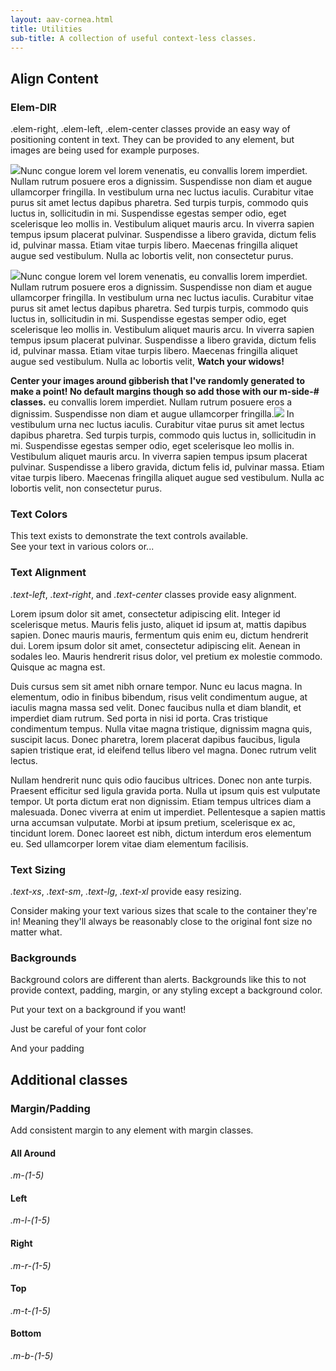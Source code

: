 ```yaml
--- 
layout: aav-cornea.html 
title: Utilities
sub-title: A collection of useful context-less classes.
---
```

## Align Content

### Elem-DIR

.elem-right, .elem-left, .elem-center classes provide an easy way of positioning content in text. They can be provided to any element, but images are being used for example purposes.

<div class="example-box">
    <p><img class="elem-right" src="http://via.placeholder.com/350x150">Nunc congue lorem vel lorem venenatis, eu convallis lorem imperdiet. Nullam rutrum posuere eros a dignissim. Suspendisse non diam et augue ullamcorper fringilla. In vestibulum urna nec luctus iaculis. Curabitur vitae purus sit amet lectus dapibus pharetra. Sed turpis turpis, commodo quis luctus in, sollicitudin in mi. Suspendisse egestas semper odio, eget scelerisque leo mollis in. Vestibulum aliquet mauris arcu. In viverra sapien tempus ipsum placerat pulvinar. Suspendisse a libero gravida, dictum felis id, pulvinar massa. Etiam vitae turpis libero. Maecenas fringilla aliquet augue sed vestibulum. Nulla ac lobortis velit, non consectetur purus.</p>
    <p><img class="elem-left" src="http://via.placeholder.com/350x250">Nunc congue lorem vel lorem venenatis, eu convallis lorem imperdiet. Nullam rutrum posuere eros a dignissim. Suspendisse non diam et augue ullamcorper fringilla. In vestibulum urna nec luctus iaculis. Curabitur vitae purus sit amet lectus dapibus pharetra. Sed turpis turpis, commodo quis luctus in, sollicitudin in mi. Suspendisse egestas semper odio, eget scelerisque leo mollis in. Vestibulum aliquet mauris arcu. In viverra sapien tempus ipsum placerat pulvinar. Suspendisse a libero gravida, dictum felis id, pulvinar massa. Etiam vitae turpis libero. Maecenas fringilla aliquet augue sed vestibulum. Nulla ac lobortis velit, <strong>Watch your widows!</strong></p>
    <p><strong>Center your images around gibberish that I've randomly generated to make a point! No default margins though so
        add those with our m-side-# classes.</strong> eu convallis lorem imperdiet. Nullam rutrum posuere eros a dignissim.
    Suspendisse non diam et augue ullamcorper fringilla.<img class="elem-center m-t-4 m-b-4" src="http://via.placeholder.com/450x250"> In vestibulum urna nec luctus iaculis. Curabitur vitae purus sit amet lectus dapibus pharetra. Sed turpis turpis, commodo quis luctus in, sollicitudin in mi. Suspendisse egestas semper odio, eget scelerisque leo mollis in. Vestibulum aliquet mauris arcu. In viverra sapien tempus ipsum placerat pulvinar. Suspendisse a libero gravida, dictum felis id, pulvinar massa. Etiam vitae turpis libero. Maecenas fringilla aliquet augue sed vestibulum. Nulla ac lobortis velit, non consectetur purus.</p>
</div>

### Text Colors

<div class="example-box">
    <p>This text exists to demonstrate the text controls available.<br>See
        <span class="text-danger">your</span>
        <span class="text-orange">text</span>
        <span class="text-secondary">in</span>
        <span class="text-success">various</span>
        <span class="text-info">colors</span>
        <span class="text-primary">or...</span>
    </p>
</div>

### Text Alignment

*.text-left*, *.text-right*, and *.text-center* classes provide easy alignment.

<div class="example-box">
    <p class="text-left">Lorem ipsum dolor sit amet, consectetur adipiscing elit. Integer id scelerisque metus. Mauris felis justo, aliquet id ipsum at, mattis dapibus sapien. Donec mauris mauris, fermentum quis enim eu, dictum hendrerit dui. Lorem ipsum dolor sit amet, consectetur adipiscing elit. Aenean in sodales leo. Mauris hendrerit risus dolor, vel pretium ex molestie commodo. Quisque ac magna est.</p>
    <p class="text-right">Duis cursus sem sit amet nibh ornare tempor. Nunc eu lacus magna. In elementum, odio in finibus bibendum, risus velit condimentum augue, at iaculis magna massa sed velit. Donec faucibus nulla et diam blandit, et imperdiet diam rutrum. Sed porta in nisi id porta. Cras tristique condimentum tempus. Nulla vitae magna tristique, dignissim magna quis, suscipit lacus. Donec pharetra, lorem placerat dapibus faucibus, ligula sapien tristique erat, id eleifend tellus libero vel magna. Donec rutrum velit lectus.</p>
    <p class="text-center">Nullam hendrerit nunc quis odio faucibus ultrices. Donec non ante turpis. Praesent efficitur sed ligula gravida porta. Nulla ut ipsum quis est vulputate tempor. Ut porta dictum erat non dignissim. Etiam tempus ultrices diam a malesuada. Donec viverra at enim ut imperdiet. Pellentesque a sapien mattis urna accumsan vulputate. Morbi at ipsum pretium, scelerisque ex ac, tincidunt lorem. Donec laoreet est nibh, dictum interdum eros elementum eu. Sed ullamcorper lorem vitae diam elementum facilisis.</p>
</div>

### Text Sizing

*.text-xs*, *.text-sm*, *.text-lg*, *.text-xl* provide easy resizing.

<div class="example-box">
    <p>Consider making your text <span class="text-lg">various sizes</span> that <span class="text-xs">scale</span> to the container they're in! Meaning they'll always be <span class="text-sm">reasonably close</span> to the original font size <span class="text-xl">no matter what</span>.</p>
</div>

### Backgrounds

Background colors are different than alerts. Backgrounds like this to not provide context, padding, margin, or any styling except a background color.

<div class="example-box">
    <p class="bg-warning p-1">Put your text on a background if you want!</p>
    <p class="bg-primary p-1">Just be careful of your font color</p>
    <p class="bg-success text-white">And your padding</p>
</div>

## Additional classes
### Margin/Padding

Add consistent margin to any element with margin classes. 

#### All Around

*.m-(1-5)*

#### Left

*.m-l-(1-5)*

#### Right

*.m-r-(1-5)*

#### Top

*.m-t-(1-5)*

#### Bottom

*.m-b-(1-5)*